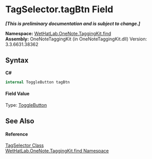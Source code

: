 # TagSelector.tagBtn Field
 _**\[This is preliminary documentation and is subject to change.\]**_

**Namespace:**&nbsp;<a href="0e3a8efd-07d2-1709-b1cd-709153222081">WetHatLab.OneNote.TaggingKit.find</a><br />**Assembly:**&nbsp;OneNoteTaggingKit (in OneNoteTaggingKit.dll) Version: 3.3.6631.38362

## Syntax

**C#**<br />
``` C#
internal ToggleButton tagBtn
```


#### Field Value
Type: <a href="http://msdn2.microsoft.com/en-us/library/ms612601" target="_blank">ToggleButton</a>

## See Also


#### Reference
<a href="cf34514d-d59b-52b4-2aeb-7165de3d5808">TagSelector Class</a><br /><a href="0e3a8efd-07d2-1709-b1cd-709153222081">WetHatLab.OneNote.TaggingKit.find Namespace</a><br />